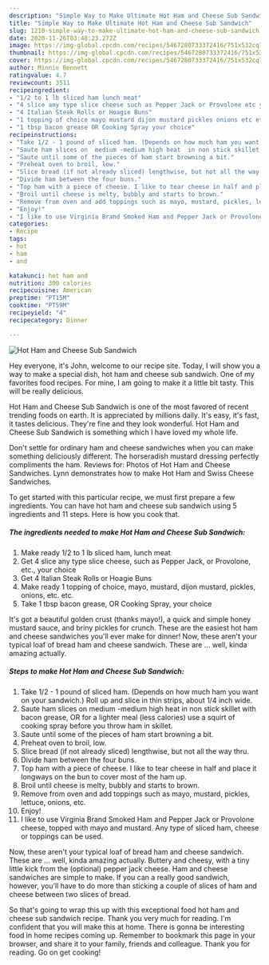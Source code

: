```yaml
---
description: "Simple Way to Make Ultimate Hot Ham and Cheese Sub Sandwich"
title: "Simple Way to Make Ultimate Hot Ham and Cheese Sub Sandwich"
slug: 1210-simple-way-to-make-ultimate-hot-ham-and-cheese-sub-sandwich
date: 2020-11-26T03:48:23.272Z
image: https://img-global.cpcdn.com/recipes/5467280733372416/751x532cq70/hot-ham-and-cheese-sub-sandwich-recipe-main-photo.jpg
thumbnail: https://img-global.cpcdn.com/recipes/5467280733372416/751x532cq70/hot-ham-and-cheese-sub-sandwich-recipe-main-photo.jpg
cover: https://img-global.cpcdn.com/recipes/5467280733372416/751x532cq70/hot-ham-and-cheese-sub-sandwich-recipe-main-photo.jpg
author: Minnie Bennett
ratingvalue: 4.7
reviewcount: 3511
recipeingredient:
- "1/2 to 1 lb sliced ham lunch meat"
- "4 slice any type slice cheese such as Pepper Jack or Provolone etc your choice"
- "4 Italian Steak Rolls or Hoagie Buns"
- "1 topping of choice mayo mustard dijon mustard pickles onions etc etc"
- "1 tbsp bacon grease OR Cooking Spray your choice"
recipeinstructions:
- "Take 1/2 - 1 pound of sliced ham. (Depends on how much ham you want on your sandwich.)  Roll up and slice in thin strips, about 1/4 inch wide."
- "Saute ham slices on  medium -medium high heat  in non stick skillet with bacon grease, OR for a lighter meal (less calories) use a squirt of cooking spray before you throw ham in skillet."
- "Saute until some of the pieces of ham start browning a bit."
- "Preheat oven to broil, low."
- "Slice bread (if not already sliced) lengthwise, but not all the way thru."
- "Divide ham between the four buns."
- "Top ham with a piece of cheese. I like to tear cheese in half and place it longways on the bun to cover most of the ham up."
- "Broil until cheese is melty, bubbly and starts to brown."
- "Remove from oven and add toppings such as mayo, mustard, pickles, lettuce, onions, etc."
- "Enjoy!"
- "I like to use Virginia Brand Smoked Ham and Pepper Jack or Provolone cheese, topped with mayo and mustard.  Any type of sliced ham, cheese  or toppings can be used."
categories:
- Recipe
tags:
- hot
- ham
- and

katakunci: hot ham and 
nutrition: 300 calories
recipecuisine: American
preptime: "PT15M"
cooktime: "PT59M"
recipeyield: "4"
recipecategory: Dinner

---
```



![Hot Ham and Cheese Sub Sandwich](https://img-global.cpcdn.com/recipes/5467280733372416/751x532cq70/hot-ham-and-cheese-sub-sandwich-recipe-main-photo.jpg)

Hey everyone, it's John, welcome to our recipe site. Today, I will show you a way to make a special dish, hot ham and cheese sub sandwich. One of my favorites food recipes. For mine, I am going to make it a little bit tasty. This will be really delicious.

Hot Ham and Cheese Sub Sandwich is one of the most favored of recent trending foods on earth. It is appreciated by millions daily. It's easy, it's fast, it tastes delicious. They're fine and they look wonderful. Hot Ham and Cheese Sub Sandwich is something which I have loved my whole life.

Don&#39;t settle for ordinary ham and cheese sandwiches when you can make something deliciously different. The horseradish mustard dressing perfectly compliments the ham. Reviews for: Photos of Hot Ham and Cheese Sandwiches. Lynn demonstrates how to make Hot Ham and Swiss Cheese Sandwiches.


To get started with this particular recipe, we must first prepare a few ingredients. You can have hot ham and cheese sub sandwich using 5 ingredients and 11 steps. Here is how you cook that.

<!--inarticleads1-->

##### The ingredients needed to make Hot Ham and Cheese Sub Sandwich:

1. Make ready 1/2 to 1 lb sliced ham, lunch meat
1. Get 4 slice any type slice cheese, such as Pepper Jack, or Provolone, etc., your choice
1. Get 4 Italian Steak Rolls or Hoagie Buns
1. Make ready 1 topping of choice, mayo, mustard, dijon mustard, pickles, onions, etc. etc.
1. Take 1 tbsp bacon grease, OR Cooking Spray, your choice


It&#39;s got a beautiful golden crust (thanks mayo!), a quick and simple honey mustard sauce, and briny pickles for crunch. These are the easiest hot ham and cheese sandwiches you&#39;ll ever make for dinner! Now, these aren&#39;t your typical loaf of bread ham and cheese sandwich. These are … well, kinda amazing actually. 

<!--inarticleads2-->

##### Steps to make Hot Ham and Cheese Sub Sandwich:

1. Take 1/2 - 1 pound of sliced ham. (Depends on how much ham you want on your sandwich.)  Roll up and slice in thin strips, about 1/4 inch wide.
1. Saute ham slices on  medium -medium high heat  in non stick skillet with bacon grease, OR for a lighter meal (less calories) use a squirt of cooking spray before you throw ham in skillet.
1. Saute until some of the pieces of ham start browning a bit.
1. Preheat oven to broil, low.
1. Slice bread (if not already sliced) lengthwise, but not all the way thru.
1. Divide ham between the four buns.
1. Top ham with a piece of cheese. I like to tear cheese in half and place it longways on the bun to cover most of the ham up.
1. Broil until cheese is melty, bubbly and starts to brown.
1. Remove from oven and add toppings such as mayo, mustard, pickles, lettuce, onions, etc.
1. Enjoy!
1. I like to use Virginia Brand Smoked Ham and Pepper Jack or Provolone cheese, topped with mayo and mustard.  Any type of sliced ham, cheese  or toppings can be used.


Now, these aren&#39;t your typical loaf of bread ham and cheese sandwich. These are … well, kinda amazing actually. Buttery and cheesy, with a tiny little kick from the (optional) pepper jack cheese. Ham and cheese sandwiches are simple to make. If you can a really good sandwich, however, you&#39;ll have to do more than sticking a couple of slices of ham and cheese between two slices of bread. 

So that's going to wrap this up with this exceptional food hot ham and cheese sub sandwich recipe. Thank you very much for reading. I'm confident that you will make this at home. There is gonna be interesting food in home recipes coming up. Remember to bookmark this page in your browser, and share it to your family, friends and colleague. Thank you for reading. Go on get cooking!
